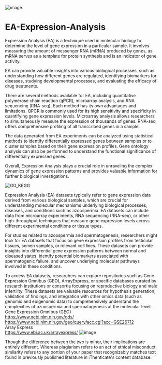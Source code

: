 ![image](https://github.com/Siamak-salimy/EA-Expression-Analysis-/assets/34867846/7a9656b1-a549-4cbf-821c-a93246748ab8) </br>
# EA-Expression-Analysis
Expression Analysis (EA) is a technique used in molecular biology to determine the level of gene expression in a particular sample. It involves measuring the amount of messenger RNA (mRNA) produced by genes, as mRNA serves as a template for protein synthesis and is an indicator of gene activity.

EA can provide valuable insights into various biological processes, such as understanding how different genes are regulated, identifying biomarkers for diseases, studying developmental processes, and evaluating the efficacy of drug treatments.

There are several methods available for EA, including quantitative polymerase chain reaction (qPCR), microarray analysis, and RNA sequencing (RNA-seq). Each method has its own advantages and limitations. QPCR is commonly used for its high sensitivity and specificity in quantifying gene expression levels. Microarray analysis allows researchers to simultaneously measure the expression of thousands of genes. RNA-seq offers comprehensive profiling of all transcribed genes in a sample.

The data generated from EA experiments can be analyzed using statistical methods to identify differentially expressed genes between samples or to cluster samples based on their gene expression profiles. Gene ontology analysis can also be performed to understand the functional significance of differentially expressed genes.

Overall, Expression Analysis plays a crucial role in unraveling the complex dynamics of gene expression patterns and provides valuable information for further biological investigations.

![GO_KEGG](https://github.com/Siamak-salimy/EA-Expression-Analysis-/assets/34867846/c6d713c7-5caf-4879-a1f1-53da401a175f)

Expression Analysis (EA) datasets typically refer to gene expression data derived from various biological samples, which are crucial for understanding molecular mechanisms underlying biological processes, diseases, and conditions such as azoospermia. EA datasets can include data from microarray experiments, RNA sequencing (RNA-seq), or other high-throughput techniques that measure gene expression levels across different experimental conditions or tissue types.

For studies related to azoospermia and spermatogenesis, researchers might look for EA datasets that focus on gene expression profiles from testicular tissues, semen samples, or relevant cell lines. These datasets can provide insights into differential gene expression patterns between normal and diseased states, identify potential biomarkers associated with spermatogenic failure, and uncover underlying molecular pathways involved in these conditions.

To access EA datasets, researchers can explore repositories such as Gene Expression Omnibus (GEO), ArrayExpress, or specific databases curated by research institutions or consortia focusing on reproductive biology and male infertility. These datasets are valuable resources for hypothesis generation, validation of findings, and integration with other omics data (such as genomic and epigenomic data) to comprehensively understand the complexities of azoospermia and spermatogenesis at the molecular level.</br>
Gene Expression Omnibus (GEO) </br>
https://www.ncbi.nlm.nih.gov/gds/</br>
https://www.ncbi.nlm.nih.gov/geo/query/acc.cgi?acc=GSE26712</br>
Array Express</br>
https://www.ebi.ac.uk/arrayexpress/
![image](https://github.com/Siamak-salimy/EA-Expression-Analysis-/assets/34867846/5163c363-5fcc-4f78-9e17-da5f46651464)

Though the difference between the two is minor, their implications are entirely different. Whereas plagiarism refers to an act of ethical misconduct, similarity refers to any portion of your paper that recognizably matches text found in previously published literature in iThenticate's content database.


